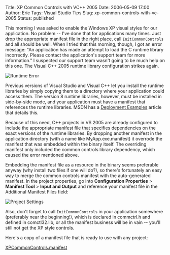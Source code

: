 Title: XP Common Controls with VC++ 2005
Date: 2006-05-09 17:00
Author: Eric
Tags: Visual Studio Tips
Slug: xp-common-controls-with-vc-2005
Status: published

This morning I was asked to enable the Windows XP visual styles for our
application. No problem -- I've done that for applications many times.
Just drop the appropriate manifest file in the right place, call
`InitCommonControls` and all should be well. When I tried that this
morning, though, I got an error message: "An application has made an
attempt to load the C runtime library incorrectly. Please contact the
application's support team for more information." I suspected our
support team wasn't going to be much help on this one. The Visual C++
2005 runtime library configuration strikes again.<!--more-->

![Runtime Error]({filename}/images/runtime-error1.jpg)

Previous versions of Visual Studio and Visual C++ let you install the
runtime libraries by simply copying them to a directory where your
application could access them. The version 8 runtime libraries, however,
must be installed in side-by-side mode, and your application must have a
manifest that references the runtime libraries. MSDN has a [Deployment
Examples](http://msdn2.microsoft.com/en-us/library/ms235285.aspx)
article that details this.

Because of this need, C++ projects in VS 2005 are already configured to
include the appropriate manifest file that specifies dependencies on the
exact versions of the runtime libraries. By dropping another manifest in
the application directory (with a name like MyApp.exe.manifest) it
overrode the manifest that was embedded within the binary itself. The
overriding manifest only included the common controls library
dependency, which caused the error mentioned above.

Embedding the manifest file as a resource in the binary seems preferable
anyway (why install two files if one will do?), so there's fortunately
an easy way to merge the common controls manifest with the
auto-generated manifest. In the project properties, go into
**Configuration Properties** &gt; **Manifest Tool** &gt; **Input and
Output** and reference your manifest file in the Additional Manifest
Files field:

![Project Settings]({filename}/images/)

Also, don't forget to call `InitCommonControls` in your application
somewhere (preferably near the beginning!), which is declared in
commctrl.h and defined in comctl32.lib, or all the manifest business
will be in vain -- you'll still not get the XP style controls.

Here's a copy of a manifest file that is ready to use with any project:

[XPCommonControls.manifest](/content/XPCommonControls.manifest)
